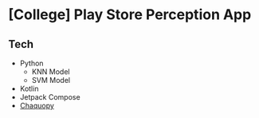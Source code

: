 ﻿# [College] Play Store Perception App

## Tech
- Python
  - KNN Model
  - SVM Model
- Kotlin
- Jetpack Compose
- [Chaquopy](https://github.com/chaquo/chaquopy)
